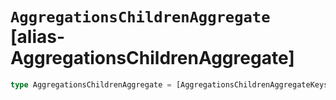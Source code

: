 # `AggregationsChildrenAggregate` [alias-AggregationsChildrenAggregate]
```typescript
type AggregationsChildrenAggregate = [AggregationsChildrenAggregateKeys](./AggregationsChildrenAggregateKeys.md) & { [property: string]: [AggregationsAggregate](./AggregationsAggregate.md) | [long](./long.md) | [Metadata](./Metadata.md);};
```
